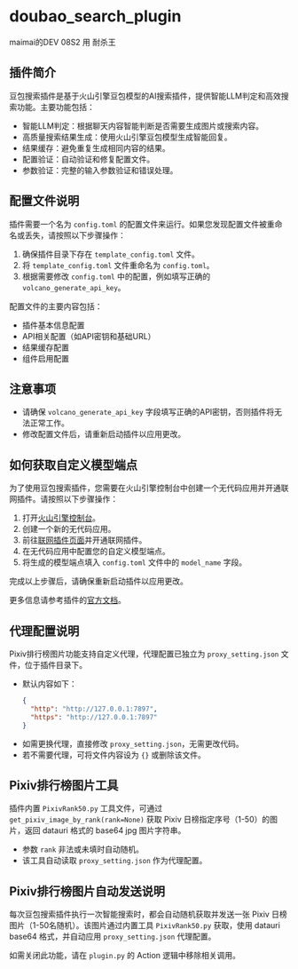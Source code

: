 # doubao_search_plugin
maimai的DEV 08S2 用 耐杀王 


## 插件简介
豆包搜索插件是基于火山引擎豆包模型的AI搜索插件，提供智能LLM判定和高效搜索功能。主要功能包括：
- 智能LLM判定：根据聊天内容智能判断是否需要生成图片或搜索内容。
- 高质量搜索结果生成：使用火山引擎豆包模型生成智能回复。
- 结果缓存：避免重复生成相同内容的结果。    
- 配置验证：自动验证和修复配置文件。
- 参数验证：完整的输入参数验证和错误处理。

## 配置文件说明
插件需要一个名为 `config.toml` 的配置文件来运行。如果您发现配置文件被重命名或丢失，请按照以下步骤操作：

1. 确保插件目录下存在 `template_config.toml` 文件。
2. 将 `template_config.toml` 文件重命名为 `config.toml`。
3. 根据需要修改 `config.toml` 中的配置，例如填写正确的 `volcano_generate_api_key`。

配置文件的主要内容包括：
- 插件基本信息配置
- API相关配置（如API密钥和基础URL）
- 结果缓存配置
- 组件启用配置

## 注意事项
- 请确保 `volcano_generate_api_key` 字段填写正确的API密钥，否则插件将无法正常工作。
- 修改配置文件后，请重新启动插件以应用更改。

## 如何获取自定义模型端点

为了使用豆包搜索插件，您需要在火山引擎控制台中创建一个无代码应用并开通联网插件。请按照以下步骤操作：

1. 打开[火山引擎控制台](https://console.volcengine.com/ark/region:ark+cn-beijing/assistant)。
2. 创建一个新的无代码应用。
3. 前往[联网插件页面](https://console.volcengine.com/ark/region:ark+cn-beijing/components?action=%7B%7D)并开通联网插件。
4. 在无代码应用中配置您的自定义模型端点。
5. 将生成的模型端点填入 `config.toml` 文件中的 `model_name` 字段。

完成以上步骤后，请确保重新启动插件以应用更改。

更多信息请参考插件的[官方文档](https://github.com/MaiM-with-u/MaiBot/tree/dev)。

## 代理配置说明

Pixiv排行榜图片功能支持自定义代理，代理配置已独立为 `proxy_setting.json` 文件，位于插件目录下。

- 默认内容如下：
  ```json
  {
    "http": "http://127.0.0.1:7897",
    "https": "http://127.0.0.1:7897"
  }
  ```
- 如需更换代理，直接修改 `proxy_setting.json`，无需更改代码。
- 若不需要代理，可将文件内容设为 `{}` 或删除该文件。

## Pixiv排行榜图片工具

插件内置 `PixivRank50.py` 工具文件，可通过 `get_pixiv_image_by_rank(rank=None)` 获取 Pixiv 日榜指定序号（1-50）的图片，返回 datauri 格式的 base64 jpg 图片字符串。
- 参数 `rank` 非法或未填时自动随机。
- 该工具自动读取 `proxy_setting.json` 作为代理配置。

## Pixiv排行榜图片自动发送说明

每次豆包搜索插件执行一次智能搜索时，都会自动随机获取并发送一张 Pixiv 日榜图片（1-50名随机）。该图片通过内置工具 `PixivRank50.py` 获取，使用 datauri base64 格式，并自动应用 `proxy_setting.json` 代理配置。

如需关闭此功能，请在 `plugin.py` 的 Action 逻辑中移除相关调用。
